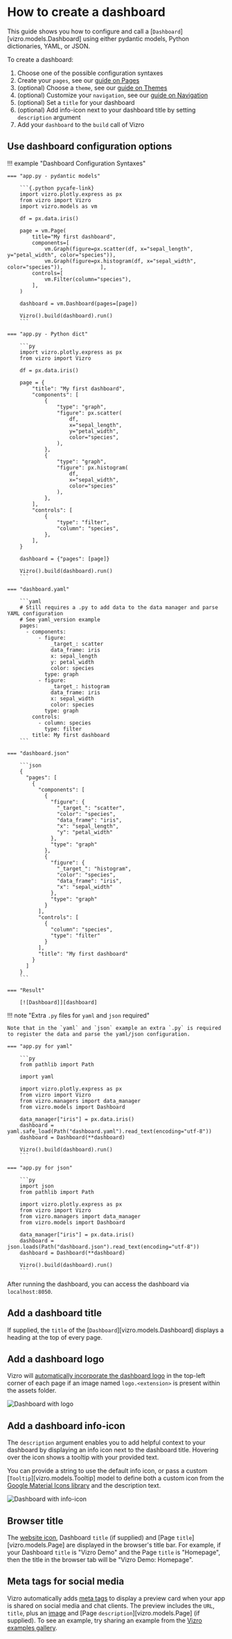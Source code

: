 # How to create a dashboard

This guide shows you how to configure and call a [`Dashboard`][vizro.models.Dashboard] using either pydantic models, Python dictionaries, YAML, or JSON.

To create a dashboard:

1. Choose one of the possible configuration syntaxes
1. Create your `pages`, see our [guide on Pages](pages.md)
1. (optional) Choose a `theme`, see our [guide on Themes](themes.md)
1. (optional) Customize your `navigation`, see our [guide on Navigation](navigation.md)
1. (optional) Set a `title` for your dashboard
1. (optional) Add info-icon next to your dashboard title by setting `description` argument
1. Add your `dashboard` to the `build` call of Vizro

## Use dashboard configuration options

!!! example "Dashboard Configuration Syntaxes"

    === "app.py - pydantic models"

        ```{.python pycafe-link}
        import vizro.plotly.express as px
        from vizro import Vizro
        import vizro.models as vm

        df = px.data.iris()

        page = vm.Page(
            title="My first dashboard",
            components=[
                vm.Graph(figure=px.scatter(df, x="sepal_length", y="petal_width", color="species")),
                vm.Graph(figure=px.histogram(df, x="sepal_width", color="species")),            ],
            controls=[
                vm.Filter(column="species"),
            ],
        )

        dashboard = vm.Dashboard(pages=[page])

        Vizro().build(dashboard).run()
        ```

    === "app.py - Python dict"

        ```py
        import vizro.plotly.express as px
        from vizro import Vizro

        df = px.data.iris()

        page = {
            "title": "My first dashboard",
            "components": [
                {
                    "type": "graph",
                    "figure": px.scatter(
                        df,
                        x="sepal_length",
                        y="petal_width",
                        color="species",
                    ),
                },
                {
                    "type": "graph",
                    "figure": px.histogram(
                        df,
                        x="sepal_width",
                        color="species"
                    ),
                },
            ],
            "controls": [
                {
                    "type": "filter",
                    "column": "species",
                },
            ],
        }

        dashboard = {"pages": [page]}

        Vizro().build(dashboard).run()
        ```

    === "dashboard.yaml"

        ```yaml
        # Still requires a .py to add data to the data manager and parse YAML configuration
        # See yaml_version example
        pages:
          - components:
              - figure:
                  _target_: scatter
                  data_frame: iris
                  x: sepal_length
                  y: petal_width
                  color: species
                type: graph
              - figure:
                  _target_: histogram
                  data_frame: iris
                  x: sepal_width
                  color: species
                type: graph
            controls:
              - column: species
                type: filter
            title: My first dashboard
        ```

    === "dashboard.json"

        ```json
        {
          "pages": [
            {
              "components": [
                {
                  "figure": {
                    "_target_": "scatter",
                    "color": "species",
                    "data_frame": "iris",
                    "x": "sepal_length",
                    "y": "petal_width"
                  },
                  "type": "graph"
                },
                {
                  "figure": {
                    "_target_": "histogram",
                    "color": "species",
                    "data_frame": "iris",
                    "x": "sepal_width"
                  },
                  "type": "graph"
                }
              ],
              "controls": [
                {
                  "column": "species",
                  "type": "filter"
                }
              ],
              "title": "My first dashboard"
            }
          ]
        }
        ```

    === "Result"

        [![Dashboard]][dashboard]

!!! note "Extra `.py` files for `yaml` and `json` required"

    Note that in the `yaml` and `json` example an extra `.py` is required to register the data and parse the yaml/json configuration.

    === "app.py for yaml"

        ```py
        from pathlib import Path

        import yaml

        import vizro.plotly.express as px
        from vizro import Vizro
        from vizro.managers import data_manager
        from vizro.models import Dashboard

        data_manager["iris"] = px.data.iris()
        dashboard = yaml.safe_load(Path("dashboard.yaml").read_text(encoding="utf-8"))
        dashboard = Dashboard(**dashboard)

        Vizro().build(dashboard).run()
        ```

    === "app.py for json"

        ```py
        import json
        from pathlib import Path

        import vizro.plotly.express as px
        from vizro import Vizro
        from vizro.managers import data_manager
        from vizro.models import Dashboard

        data_manager["iris"] = px.data.iris()
        dashboard = json.loads(Path("dashboard.json").read_text(encoding="utf-8"))
        dashboard = Dashboard(**dashboard)

        Vizro().build(dashboard).run()
        ```

After running the dashboard, you can access the dashboard via `localhost:8050`.

## Add a dashboard title

If supplied, the `title` of the [`Dashboard`][vizro.models.Dashboard] displays a heading at the top of every page.

## Add a dashboard logo

Vizro will [automatically incorporate the dashboard logo](assets.md/#add-a-logo-image) in the top-left corner of each page if an image named `logo.<extension>` is present within the assets folder.

![Dashboard with logo](../../assets/user_guides/dashboard/dashboard_with_logo.png)

## Add a dashboard info-icon

The `description` argument enables you to add helpful context to your dashboard by displaying an info icon next to the dashboard title. Hovering over the icon shows a tooltip with your provided text.

You can provide a string to use the default info icon, or pass a custom [`Tooltip`][vizro.models.Tooltip] model to define both a custom icon from the [Google Material Icons library](https://fonts.google.com/icons) and the description text.

![Dashboard with info-icon](../../assets/user_guides/dashboard/dashboard_with_info_icon.png)

## Browser title

The [website icon](assets.md/#change-the-favicon), Dashboard `title` (if supplied) and [Page `title`][vizro.models.Page] are displayed in the browser's title bar. For example, if your Dashboard `title` is "Vizro Demo" and the Page `title` is "Homepage", then the title in the browser tab will be "Vizro Demo: Homepage".

## Meta tags for social media

Vizro automatically adds [meta tags](https://metatags.io/) to display a preview card when your app is shared on social media and chat clients. The preview includes the `URL`, `title`, plus an [image](assets.md/#include-a-meta-tags-image) and [Page `description`][vizro.models.Page] (if supplied). To see an example, try sharing an example from the [Vizro examples gallery](https://vizro.mckinsey.com/).

[dashboard]: ../../assets/user_guides/dashboard/dashboard.png
